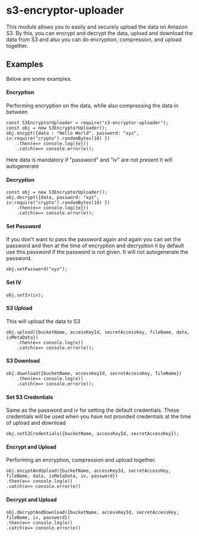 # s3-encryptor-uploader

This module allows you to easily and securely upload the data on Amazon S3. By this, you can encrypt and decrypt the data, upload and download the data from S3 and also you can do encryption,  compression, and upload together.

## Examples

Below are some examples.

#### Encryption

Performing encryption on the data, while also compressing the data in between

```
const S3EncryptorUploader = require("s3-encryptor-uploader");
const obj = new S3EncryptorUploader();
obj.encypt({data : "Hello World", password: "xyz", iv:require("crypto").randomBytes(16) })
	.then(e=> console.log({e}))
	.catch(e=> console.error(e));
```

Here data is mandatory if "password" and "iv" are not present it will autogenerate

#### Decryption

```
const obj = new S3EncryptorUploader();
obj.decrypt({data, password: "xyz", iv:require("crypto").randomBytes(16) })
	.then(e=> console.log({e}))
	.catch(e=> console.error(e));
```

#### Set Password

If you don't want to pass the password again and again you can set the password and then at the time of encryption and decryption it by default use this password if the password is not given. It will not autogenerate the password.

```
obj.setPassword("xyz");
```

#### Set IV

```
obj.setIv(iv);
```

#### S3 Upload

This will upload the data to S3

```
obj.upload({bucketName, accessKeyId, secretAccessKey, fileName, data, isMetaData})
	.then(e=> console.log(e))
	.catch(e=> console.error(e));
```

#### S3 Download

```
obj.download({bucketName, accessKeyId, secretAccessKey, fileName})
	.then(e=> console.log(e))
	.catch(e=> console.error(e));
```

#### Set S3 Credentials

Same as the password and iv for setting the default credentials. These credentials will be used when you have not provided credentials at the time of upload and download

```
obj.setS3Credentials({bucketName, accessKeyId, secretAccessKey});
```

#### Encrypt and Upload

Performing an encryption, compression and upload together.

```
obj.encyptAndUpload({bucketName, accessKeyId, secretAccessKey, fileName, data, isMetaData, iv, password})
.then(e=> console.log(e))
.catch(e=> console.error(e))
```

#### Decrypt and Upload

```
obj.decryptAndDownload({bucketName, accessKeyId, secretAccessKey, fileName, iv, password})
.then(e=> console.log(e))
.catch(e=> console.error(e))
```
